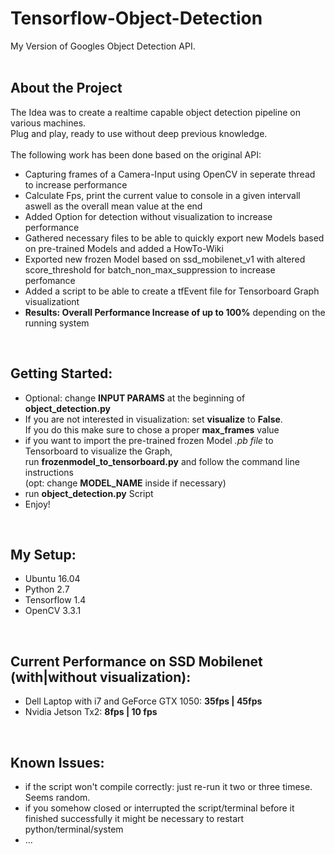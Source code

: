 # Tensorflow-Object-Detection
My Version of Googles Object Detection API.<br />
<br />

## About the Project
The Idea was to create a realtime capable object detection pipeline on various machines. <br />
Plug and play, ready to use without deep previous knowledge.<br /> <br />
The following work has been done based on the original API:
- Capturing frames of a Camera-Input using OpenCV in seperate thread to increase performance
- Calculate Fps, print the current value to console in a given intervall aswell as the overall mean value at the end
- Added Option for detection without visualization to increase performance
- Gathered necessary files to be able to quickly export new Models based on pre-trained Models and added a HowTo-Wiki
- Exported new frozen Model based on ssd_mobilenet_v1 with altered score_threshold for batch_non_max_suppression to increase perfomance
- Added a script to be able to create a tfEvent file for Tensorboard Graph visualizationt
- **Results: Overall Performance Increase of up to 100%** depending on the running system
<br />

## Getting Started:  
- Optional: change **INPUT PARAMS** at the beginning of **object_detection.py**
- If you are not interested in visualization: set **visualize** to **False**. <br /> 
If you do this make sure to chose a proper **max_frames** value
- if you want to import the pre-trained frozen Model *.pb file* to Tensorboard to visualize the Graph, <br />
run **frozenmodel_to_tensorboard.py** and follow the command line instructions <br />
(opt: change **MODEL_NAME**  inside if necessary)
- run **object_detection.py** Script  <br />
- Enjoy!
<br />

## My Setup:
- Ubuntu 16.04
- Python 2.7
- Tensorflow 1.4
- OpenCV 3.3.1
 <br />

## Current Performance on SSD Mobilenet (with|without visualization):
- Dell Laptop with i7 and GeForce GTX 1050: **35fps | 45fps**
- Nvidia Jetson Tx2: **8fps | 10 fps**
 <br />

## Known Issues:
- if the script won't compile correctly: just re-run it two or three timese. Seems random.
- if you somehow closed or interrupted the script/terminal before it finished successfully it might be necessary to restart python/terminal/system
- ...
